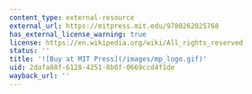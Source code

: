 ```yaml
---
content_type: external-resource
external_url: https://mitpress.mit.edu/9780262025768
has_external_license_warning: true
license: https://en.wikipedia.org/wiki/All_rights_reserved
status: ''
title: '![Buy at MIT Press](/images/mp_logo.gif)'
uid: 2dafa88f-6128-4251-8b0f-0669ccd4f1de
wayback_url: ''
---
```

